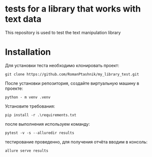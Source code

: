# tests for a library that works with text data

This repository is used to test the text manipulation library

# Installation

Для установки теста необходимо клонировать проект:  

```git clone https://github.com/RomanPtashnik/my_library_test.git```  

После установки репозитория, создайте виртуальную машину в проекте:  

```python - m venv .venv```  

Установите требования:

```pip install -r .\requirements.txt```  

после выполнения используем команду:  

```pytest -v -s --alluredir results```  

тестирование проведенно, для получения отчёта вводим в консоль:  

```allure serve results```  






